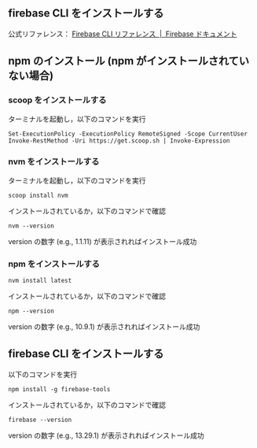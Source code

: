 ## firebase CLI をインストールする

公式リファレンス：
[Firebase CLI リファレンス  |  Firebase ドキュメント](https://firebase.google.com/docs/cli?hl=ja#windows-npm)

## npm のインストール (npm がインストールされていない場合)

### scoop をインストールする

ターミナルを起動し，以下のコマンドを実行

```
Set-ExecutionPolicy -ExecutionPolicy RemoteSigned -Scope CurrentUser
Invoke-RestMethod -Uri https://get.scoop.sh | Invoke-Expression
```

### nvm をインストールする

ターミナルを起動し，以下のコマンドを実行

```
scoop install nvm
```

インストールされているか，以下のコマンドで確認

```
nvm --version
```

version の数字 (e.g., 1.1.11) が表示されればインストール成功

### npm をインストールする


```
nvm install latest
```

インストールされているか，以下のコマンドで確認

```
npm --version
```

version の数字 (e.g., 10.9.1) が表示されればインストール成功

## firebase CLI をインストールする

以下のコマンドを実行

```
npm install -g firebase-tools
```

インストールされているか，以下のコマンドで確認

```
firebase --version
```

version の数字 (e.g., 13.29.1) が表示されればインストール成功


